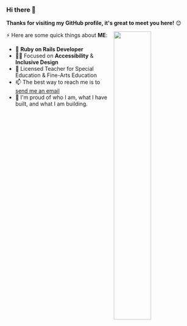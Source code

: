 

### Hi there 👋

**Thanks for visiting my GitHub profile, it's great to meet you here!** 😊

<a href="https://github.com/CAVASOL?tab=repositories">
  <img align="right" src="https://github-readme-stats.vercel.app/api?username=CAVASOL&show_icons=true&title_color=000&icon_color=6DD3AB&text_color=000&bg_color=ffffff&hide_border=true#gh-light-mode-only" width="44%" />
</a>

⚡ Here are some quick things about **ME**:

- 🔭 **Ruby on Rails Developer**
- 🧑‍💻 Focused on **Accessibility** & **Inclusive Design**
- 🏫 Licensed Teacher for Special Education & Fine-Arts Education
- 📫 The best way to reach me is to [send me an email](mailto:awyeon@gmail.com)
- 🧸 I'm proud of who I am, what I have built, and what I am building.
